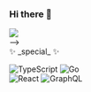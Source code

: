 ### Hi there 👋
<picture>
  <source media="(prefers-color-scheme: dark)" srcset="https://github-readme-stats-one-bice.vercel.app/api?username=jamshdbek&show_icons=true&theme=onedark&role=OWNER,ORGANIZATION_MEMBER,COLLABORATOR">
  <img src="https://github-readme-stats-one-bice.vercel.app/api?username=jamshdbek&show_icons=true&role=OWNER,ORGANIZATION_MEMBER,COLLABORATOR">
</picture>

</br>

<!-- <-- <picture>
<--  <source media="(prefers-color-scheme: dark)" srcset="https://github-readme-stats-one-bice.vercel.app/api/top-langs/?username=jamshdbek&layout=compact&exclude_repo=Hardware-Course&theme=onedark&hide=Jupyter%20Notebook,MATLAB&role=OWNER,ORGANIZATION_MEMBER&langs_count=10">
 <-- <img src="https://github-readme-stats-one-bice.vercel.app/api/top-langs/?username=jamshdbek&layout=compact&exclude_repo=Hardware-Course&hide=Jupyter%20Notebook,MATLAB&role=OWNER,ORGANIZATION_MEMBER&langs_count=10"> -->
<!-- </picture> --> -->
<br/>
 ✨ _special_ ✨ 

<!-- <picture>
  <source media="(prefers-color-scheme: dark)" srcset="https://github-readme-stats-one-bice.vercel.app/api?username=yujincheng08&show_icons=true&theme=onedark&role=OWNER,ORGANIZATION_MEMBER,COLLABORATOR">
  <img src="https://github-readme-stats-one-bice.vercel.app/api?username=taidous&show_icons=true&role=OWNER,ORGANIZATION_MEMBER,COLLABORATOR">
</picture> -->

![TypeScript](https://img.shields.io/badge/typescript-%23007ACC.svg?style=for-the-badge&logo=typescript&logoColor=white)
![Go](https://img.shields.io/badge/go-%2300ADD8.svg?style=for-the-badge&logo=go&logoColor=white)
<br/>
![React](https://img.shields.io/badge/react-%2320232a.svg?style=for-the-badge&logo=react&logoColor=%2361DAFB)
![GraphQL](https://img.shields.io/badge/-GraphQL-E10098?style=for-the-badge&logo=graphql&logoColor=white) 





 
